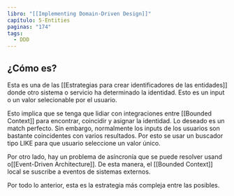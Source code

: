 ```yaml
---
libro: "[[Implementing Domain-Driven Design]]"
capítulo: 5-Entities
paginas: "174"
tags:
  - DDD
---
```

## ¿Cómo es?
Esta es una de las [[Estrategias para crear identificadores de las entidades]] donde  otro sistema o servicio ha determinado la identidad. Esto es un input o un valor selecionable  por el usuario.

Esto implica que se tenga que lidiar con integraciones entre [[Bounded Context]] para encontrar, coincidir y asignar la identidad. Lo deseado es un match perfecto. Sin embargo, normalmente los inputs de los usuarios son bastante coincidentes con varios resultados. Por esto se usar un buscador tipo LIKE para que usuario seleccione un valor único.

Por otro lado, hay un problema de asíncronía que se puede resolver usand o[[Event-Driven Architecture]]. De esta manera, el [[Bounded Context]] local se suscribe a eventos de sistemas externos. 

Por todo lo anterior, esta es la estrategia más compleja entre las posibles.